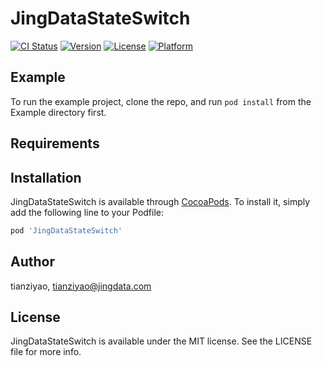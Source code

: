 # JingDataStateSwitch

[![CI Status](https://img.shields.io/travis/tianziyao/JingDataStateSwitch.svg?style=flat)](https://travis-ci.org/tianziyao/JingDataStateSwitch)
[![Version](https://img.shields.io/cocoapods/v/JingDataStateSwitch.svg?style=flat)](https://cocoapods.org/pods/JingDataStateSwitch)
[![License](https://img.shields.io/cocoapods/l/JingDataStateSwitch.svg?style=flat)](https://cocoapods.org/pods/JingDataStateSwitch)
[![Platform](https://img.shields.io/cocoapods/p/JingDataStateSwitch.svg?style=flat)](https://cocoapods.org/pods/JingDataStateSwitch)

## Example

To run the example project, clone the repo, and run `pod install` from the Example directory first.

## Requirements

## Installation

JingDataStateSwitch is available through [CocoaPods](https://cocoapods.org). To install
it, simply add the following line to your Podfile:

```ruby
pod 'JingDataStateSwitch'
```

## Author

tianziyao, tianziyao@jingdata.com

## License

JingDataStateSwitch is available under the MIT license. See the LICENSE file for more info.
